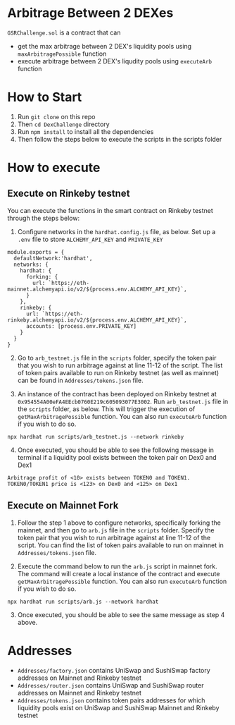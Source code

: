 # Arbitrage Between 2 DEXes
``GSRChallenge.sol`` is a contract that can 
* get the max arbitrage between 2 DEX's liquidity pools using ``maxArbitragePossible`` function
* execute arbitrage between 2 DEX's liqudity pools using `executeArb` function

# How to Start
1. Run ``git clone`` on this repo
2. Then ``cd DexChallenge`` directory
3. Run ``npm install`` to install all the dependencies
4. Then follow the steps below to execute the scripts in the scripts folder

# How to execute
## Execute on Rinkeby testnet
You can execute the functions in the smart contract on Rinkeby testnet through the steps below:
1. Configure networks in the ``hardhat.config.js`` file, as below. Set up a ``.env`` file to store ``ALCHEMY_API_KEY`` and ``PRIVATE_KEY``
```
module.exports = {
  defaultNetwork:'hardhat',
  networks: {
    hardhat: {
      forking: {
        url: `https://eth-mainnet.alchemyapi.io/v2/${process.env.ALCHEMY_API_KEY}`,
      } 
    },
    rinkeby: {
      url: `https://eth-rinkeby.alchemyapi.io/v2/${process.env.ALCHEMY_API_KEY}`,
      accounts: [process.env.PRIVATE_KEY]
    }
  }
}
```
2. Go to ``arb_testnet.js`` file in the ``scripts`` folder, specify the token pair that you wish to run arbitrage against at line 11-12 of the script. The list of token pairs available to run on Rinkeby testnet (as well as mainnet) can be found in ``Addresses/tokens.json`` file. 
   
3. An instance of the contract has been deployed on Rinkeby testnet at ``0x954554A00eFA4EEcb0760E219c605093077E3002``. Run ``arb_testnet.js`` file in the ``scripts`` folder, as below. This will trigger the execution of ``getMaxArbitragePossible`` function. You can also run ``executeArb`` function if you wish to do so.
```
npx hardhat run scripts/arb_testnet.js --network rinkeby
```
4. Once executed, you should be able to see the following message in terminal if a liquidity pool exists between the token pair on Dex0 and Dex1

```
Arbitrage profit of <10> exists between TOKEN0 and TOKEN1. TOKEN0/TOKEN1 price is <123> on Dex0 and <125> on Dex1
```

## Execute on Mainnet Fork
1. Follow the step 1 above to configure networks, specifically forking the mainnet, and then go to ``arb.js`` file in the ``scripts`` folder. Specify the token pair that you wish to run arbitrage against at line 11-12 of the script. You can find the list of token pairs available to run on mainnet in ``Addresses/tokens.json`` file.

2. Execute the command below to run the ``arb.js`` script in mainnet fork. The command will create a local instance of the contract and execute ``getMaxArbitragePossible`` function. You can also run ``executeArb`` function if you wish to do so.
```
npx hardhat run scripts/arb.js --network hardhat
```
3. Once executed, you should be able to see the same message as step 4 above.

# Addresses
* ``Addresses/factory.json`` contains UniSwap and SushiSwap factory addresses on Mainnet and Rinkeby testnet
* ``Addresses/router.json`` contains UniSwap and SushiSwap router addresses on Mainnet and Rinkeby testnet
* ``Addresses/tokens.json`` contains token pairs addresses for which liquidity pools exist on UniSwap and SushiSwap Mainnet and Rinkeby testnet

